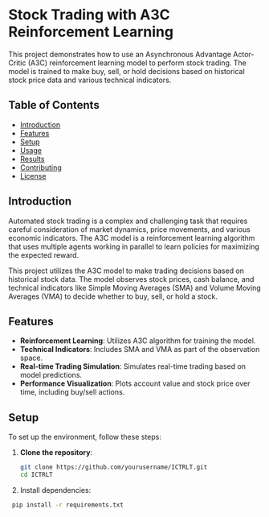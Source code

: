 # Stock Trading with A3C Reinforcement Learning

This project demonstrates how to use an Asynchronous Advantage Actor-Critic (A3C) reinforcement learning model to perform stock trading. The model is trained to make buy, sell, or hold decisions based on historical stock price data and various technical indicators.

## Table of Contents
- [Introduction](#introduction)
- [Features](#features)
- [Setup](#setup)
- [Usage](#usage)
- [Results](#results)
- [Contributing](#contributing)
- [License](#license)

## Introduction
Automated stock trading is a complex and challenging task that requires careful consideration of market dynamics, price movements, and various economic indicators. The A3C model is a reinforcement learning algorithm that uses multiple agents working in parallel to learn policies for maximizing the expected reward.

This project utilizes the A3C model to make trading decisions based on historical stock data. The model observes stock prices, cash balance, and technical indicators like Simple Moving Averages (SMA) and Volume Moving Averages (VMA) to decide whether to buy, sell, or hold a stock.

## Features
- **Reinforcement Learning**: Utilizes A3C algorithm for training the model.
- **Technical Indicators**: Includes SMA and VMA as part of the observation space.
- **Real-time Trading Simulation**: Simulates real-time trading based on model predictions.
- **Performance Visualization**: Plots account value and stock price over time, including buy/sell actions.

## Setup
To set up the environment, follow these steps:

1. **Clone the repository**:
   ```bash
   git clone https://github.com/yourusername/ICTRLT.git
   cd ICTRLT

2. Install dependencies:
```bash
 pip install -r requirements.txt
